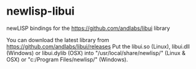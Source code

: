 # newlisp-libui
newLISP bindings for the https://github.com/andlabs/libui library

You can download the latest library from https://github.com/andlabs/libui/releases
Put the libui.so (Linux), libui.dll (Windows) or libui.dylib (OSX) into 
"/usr/local/share/newlisp/" (Linux & OSX) or "c:/Program Files/newlisp/" (Windows).
